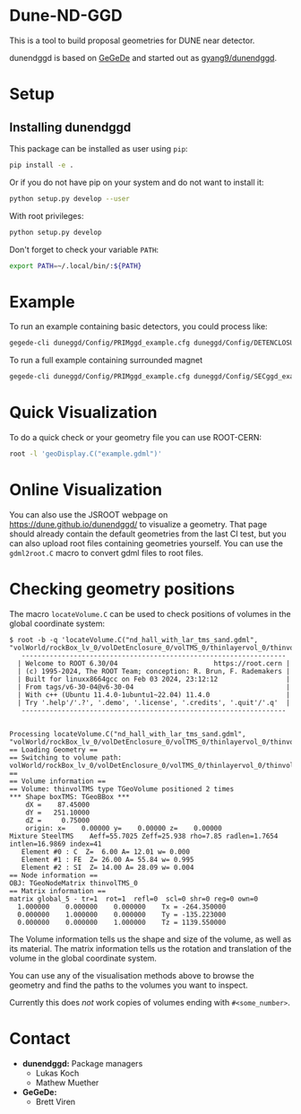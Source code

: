 # Dune-ND-GGD

This is a tool to build proposal geometries for DUNE near detector.

dunendggd is based on [GeGeDe](https://github.com/brettviren/gegede) and started out as [gyang9/dunendggd](https://github.com/gyang9/dunendggd).

# Setup

## Installing dunendggd

This package can be installed as user using `pip`:

```bash
pip install -e .
```

Or if you do not have pip on your system and do not want to install it:

```bash
python setup.py develop --user
```

With root privileges:
```bash
python setup.py develop
```

Don't forget to check your variable `PATH`:
```bash
export PATH=~/.local/bin/:${PATH}
```

# Example
To run an example containing basic detectors, you could process like:
```bash
gegede-cli duneggd/Config/PRIMggd_example.cfg duneggd/Config/DETENCLOSURE-prim-only.cfg duneggd/Config/WORLDggd.cfg -w World -o example.gdml
```

To run a full example containing surrounded magnet
```bash
gegede-cli duneggd/Config/PRIMggd_example.cfg duneggd/Config/SECggd_example.cfg duneggd/Config/DETENCLOSURE.cfg duneggd/Config/WORLDggd.cfg -w World -o full_example.gdml
```

# Quick Visualization
To do a quick check or your geometry file you can use ROOT-CERN:
```bash
root -l 'geoDisplay.C("example.gdml")'
```

# Online Visualization

You can also use the JSROOT webpage on https://dune.github.io/dunendggd/ to
visualize a geometry. That page should already contain the default geometries
from the last CI test, but you can also upload root files containing geometries
yourself. You can use the `gdml2root.C` macro to convert gdml files to root
files.

# Checking geometry positions
The macro `locateVolume.C` can be used to check positions of volumes in the
global coordinate system:

```
$ root -b -q 'locateVolume.C("nd_hall_with_lar_tms_sand.gdml", "volWorld/rockBox_lv_0/volDetEnclosure_0/volTMS_0/thinlayervol_0/thinvolTMS_0#1")'
   ------------------------------------------------------------------
  | Welcome to ROOT 6.30/04                        https://root.cern |
  | (c) 1995-2024, The ROOT Team; conception: R. Brun, F. Rademakers |
  | Built for linuxx8664gcc on Feb 03 2024, 23:12:12                 |
  | From tags/v6-30-04@v6-30-04                                      |
  | With c++ (Ubuntu 11.4.0-1ubuntu1~22.04) 11.4.0                   |
  | Try '.help'/'.?', '.demo', '.license', '.credits', '.quit'/'.q'  |
   ------------------------------------------------------------------


Processing locateVolume.C("nd_hall_with_lar_tms_sand.gdml", "volWorld/rockBox_lv_0/volDetEnclosure_0/volTMS_0/thinlayervol_0/thinvolTMS_0")...
== Loading Geometry ==
== Switching to volume path: volWorld/rockBox_lv_0/volDetEnclosure_0/volTMS_0/thinlayervol_0/thinvolTMS_0 ==
== Volume information ==
== Volume: thinvolTMS type TGeoVolume positioned 2 times
*** Shape boxTMS: TGeoBBox ***
    dX =    87.45000
    dY =   251.10000
    dZ =     0.75000
    origin: x=    0.00000 y=    0.00000 z=    0.00000
Mixture SteelTMS    Aeff=55.7025 Zeff=25.938 rho=7.85 radlen=1.7654 intlen=16.9869 index=41
   Element #0 : C  Z=  6.00 A= 12.01 w= 0.000
   Element #1 : FE  Z= 26.00 A= 55.84 w= 0.995
   Element #2 : SI  Z= 14.00 A= 28.09 w= 0.004
== Node information ==
OBJ: TGeoNodeMatrix	thinvolTMS_0
== Matrix information ==
matrix global_5 - tr=1  rot=1  refl=0  scl=0 shr=0 reg=0 own=0
  1.000000    0.000000    0.000000    Tx = -264.350000
  0.000000    1.000000    0.000000    Ty = -135.223000
  0.000000    0.000000    1.000000    Tz = 1139.550000
```

The Volume information tells us the shape and size of the volume, as well as
its material. The matrix information tells us the rotation and translation of
the volume in the global coordinate system.

You can use any of the visualisation methods above to browse the geometry and
find the paths to the volumes you want to inspect.

Currently this does _not_ work copies of volumes ending with `#<some_number>`.

# Contact
- **dunendggd:** Package managers
  - Lukas Koch
  - Mathew Muether
- **GeGeDe:**
  - Brett Viren
